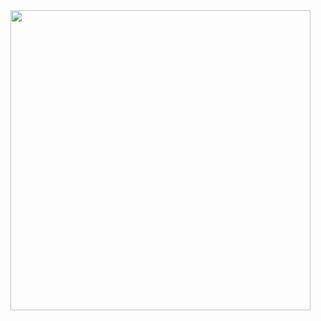 <img width="480px" style="display:inline" src="https://user-images.githubusercontent.com/29801123/87164044-35041680-c303-11ea-8a21-f17c1bea2976.gif" />
